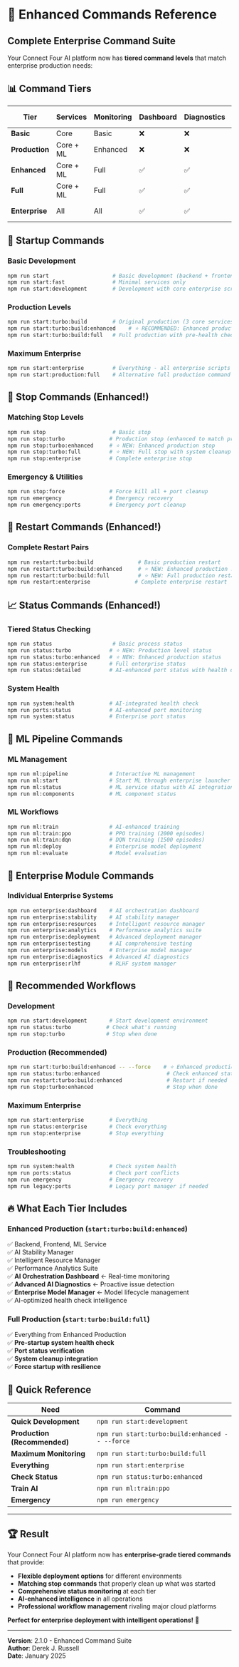 # 🚀 Enhanced Commands Reference

## Complete Enterprise Command Suite

Your Connect Four AI platform now has **tiered command levels** that match enterprise production needs:

## 📊 **Command Tiers**

| Tier | Services | Monitoring | Dashboard | Diagnostics | Model Mgmt | Health |
|------|----------|------------|-----------|-------------|------------|--------|
| **Basic** | Core | Basic | ❌ | ❌ | ❌ | ✅ |
| **Production** | Core + ML | Enhanced | ❌ | ❌ | ❌ | ✅ |
| **Enhanced** | Core + ML | Full | ✅ | ✅ | ✅ | ✅ |
| **Full** | Core + ML | Full | ✅ | ✅ | ✅ | ✅ + Pre-check |
| **Enterprise** | All | All | ✅ | ✅ | ✅ | ✅ + Everything |

## 🎯 **Startup Commands**

### **Basic Development**
```bash
npm run start                    # Basic development (backend + frontend)
npm run start:fast               # Minimal services only
npm run start:development        # Development with core enterprise scripts
```

### **Production Levels**
```bash
npm run start:turbo:build        # Original production (3 core services + monitoring)
npm run start:turbo:build:enhanced    # ⭐ RECOMMENDED: Enhanced production
npm run start:turbo:build:full   # Full production with pre-health check
```

### **Maximum Enterprise**
```bash
npm run start:enterprise         # Everything - all enterprise scripts
npm run start:production:full    # Alternative full production command
```

## 🛑 **Stop Commands (Enhanced!)**

### **Matching Stop Levels**
```bash
npm run stop                     # Basic stop
npm run stop:turbo              # Production stop (enhanced to match production start)
npm run stop:turbo:enhanced     # ⭐ NEW: Enhanced production stop
npm run stop:turbo:full         # ⭐ NEW: Full stop with system cleanup
npm run stop:enterprise         # Complete enterprise stop
```

### **Emergency & Utilities**
```bash
npm run stop:force              # Force kill all + port cleanup
npm run emergency               # Emergency recovery
npm run emergency:ports         # Emergency port cleanup
```

## 🔄 **Restart Commands (Enhanced!)**

### **Complete Restart Pairs**
```bash
npm run restart:turbo:build              # Basic production restart
npm run restart:turbo:build:enhanced     # ⭐ NEW: Enhanced production restart  
npm run restart:turbo:build:full         # ⭐ NEW: Full production restart
npm run restart:enterprise              # Complete enterprise restart
```

## 📈 **Status Commands (Enhanced!)**

### **Tiered Status Checking**
```bash
npm run status                   # Basic process status
npm run status:turbo            # ⭐ NEW: Production level status
npm run status:turbo:enhanced   # ⭐ NEW: Enhanced production status
npm run status:enterprise       # Full enterprise status
npm run status:detailed         # AI-enhanced port status with health data
```

### **System Health**
```bash
npm run system:health           # AI-integrated health check
npm run ports:status            # AI-enhanced port monitoring
npm run system:status           # Enterprise port status
```

## 🤖 **ML Pipeline Commands**

### **ML Management**
```bash
npm run ml:pipeline             # Interactive ML management
npm run ml:start                # Start ML through enterprise launcher
npm run ml:status               # ML service status with AI integration
npm run ml:components           # ML component status
```

### **ML Workflows**
```bash
npm run ml:train                # AI-enhanced training
npm run ml:train:ppo            # PPO training (2000 episodes)
npm run ml:train:dqn            # DQN training (1500 episodes)
npm run ml:deploy               # Enterprise model deployment
npm run ml:evaluate             # Model evaluation
```

## 🏢 **Enterprise Module Commands**

### **Individual Enterprise Systems**
```bash
npm run enterprise:dashboard    # AI orchestration dashboard
npm run enterprise:stability    # AI stability manager  
npm run enterprise:resources    # Intelligent resource manager
npm run enterprise:analytics    # Performance analytics suite
npm run enterprise:deployment   # Advanced deployment manager
npm run enterprise:testing      # AI comprehensive testing
npm run enterprise:models       # Enterprise model manager
npm run enterprise:diagnostics  # Advanced AI diagnostics
npm run enterprise:rlhf         # RLHF system manager
```

## 🎯 **Recommended Workflows**

### **Development**
```bash
npm run start:development       # Start development environment
npm run status:turbo           # Check what's running
npm run stop:turbo             # Stop when done
```

### **Production (Recommended)**
```bash
npm run start:turbo:build:enhanced -- --force    # ⭐ Enhanced production
npm run status:turbo:enhanced                     # Check enhanced status  
npm run restart:turbo:build:enhanced              # Restart if needed
npm run stop:turbo:enhanced                       # Stop when done
```

### **Maximum Enterprise**
```bash
npm run start:enterprise        # Everything
npm run status:enterprise       # Check everything
npm run stop:enterprise         # Stop everything
```

### **Troubleshooting**
```bash
npm run system:health           # Check system health
npm run ports:status            # Check port conflicts  
npm run emergency               # Emergency recovery
npm run legacy:ports            # Legacy port manager if needed
```

## 🔥 **What Each Tier Includes**

### **Enhanced Production** (`start:turbo:build:enhanced`)
✅ Backend, Frontend, ML Service  
✅ AI Stability Manager  
✅ Intelligent Resource Manager  
✅ Performance Analytics Suite  
✅ **AI Orchestration Dashboard** ← Real-time monitoring  
✅ **Advanced AI Diagnostics** ← Proactive issue detection  
✅ **Enterprise Model Manager** ← Model lifecycle management  
✅ AI-optimized health check intelligence  

### **Full Production** (`start:turbo:build:full`)
✅ Everything from Enhanced Production  
✅ **Pre-startup system health check**  
✅ **Port status verification**  
✅ **System cleanup integration**  
✅ **Force startup with resilience**  

## 🎯 **Quick Reference**

| Need | Command |
|------|---------|
| **Quick Development** | `npm run start:development` |
| **Production (Recommended)** | `npm run start:turbo:build:enhanced -- --force` |
| **Maximum Monitoring** | `npm run start:turbo:build:full` |
| **Everything** | `npm run start:enterprise` |
| **Check Status** | `npm run status:turbo:enhanced` |
| **Train AI** | `npm run ml:train:ppo` |
| **Emergency** | `npm run emergency` |

---

## 🏆 **Result**

Your Connect Four AI platform now has **enterprise-grade tiered commands** that provide:

- **Flexible deployment options** for different environments
- **Matching stop commands** that properly clean up what was started
- **Comprehensive status monitoring** at each tier
- **AI-enhanced intelligence** in all operations
- **Professional workflow management** rivaling major cloud platforms

**Perfect for enterprise deployment with intelligent operations!** 🚀

---

**Version**: 2.1.0 - Enhanced Command Suite  
**Author**: Derek J. Russell  
**Date**: January 2025 